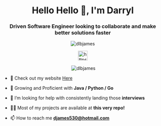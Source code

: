 <h1 align="center">Hello Hello 👋, I'm Darryl</h1>
<h3 align="center">Driven Software Engineer looking to collaborate and make better solutions faster</h3>

<p align="center"> <img src="https://komarev.com/ghpvc/?username=dlbjames" alt="dlbjames" /> </p>
<p align="center">
<a href="https://www.linkedin.com/in/dlbjames/" target="blank"><img align="center" src="https://cdn.jsdelivr.net/npm/simple-icons@3.0.1/icons/linkedin.svg" alt="https://www.linkedin.com/in/dlbjames/" height="30" width="30" /></a>
</p>
<p align="center">&nbsp;<img align="center" src="https://github-readme-stats.vercel.app/api?username=dlbjames&show_icons=true" alt="dlbjames" /></p>



- 🔭 Check out my website [Here](https://dlbjames.github.io/)

- 🌱 Growing and Proficient with **Java / Python / Go**

- 🤝 I’m looking for help with consistently landing those **interviews**

- 👨‍💻 Most of my projects are available at **this very repo!**

- 📫 How to reach me **djames530@hotmail.com**



